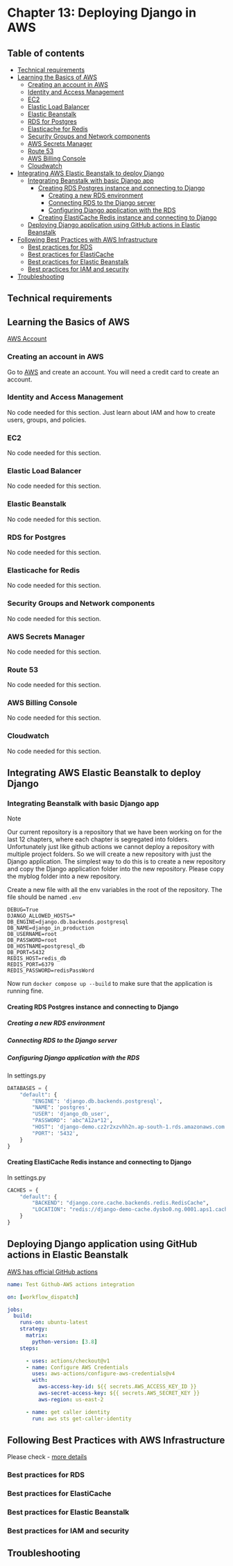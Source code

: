 # Chapter 13: Deploying Django in AWS

## Table of contents
* [Technical requirements](#technical-requirements)
* [Learning the Basics of AWS](#learning-the-basics-of-aws)
    * [Creating an account in AWS](#creating-an-account-in-aws)
    * [Identity and Access Management](#identity-and-access-management)
    * [EC2](#ec2)
    * [Elastic Load Balancer](#elastic-load-balancer)
    * [Elastic Beanstalk](#elastic-beanstalk)
    * [RDS for Postgres](#rds-for-postgres)
    * [Elasticache for Redis](#elasticache-for-redis)
    * [Security Groups and Network components](#security-groups-and-network-components)
    * [AWS Secrets Manager](#aws-secrets-manager)
    * [Route 53](#route-53)
    * [AWS Billing Console](#aws-billing-console)
    * [Cloudwatch](#cloudwatch)
* [Integrating AWS Elastic Beanstalk to deploy Django](#integrating-aws-elastic-beanstalk-to-deploy-django)
    * [Integrating Beanstalk with basic Django app](#integrating-beanstalk-with-basic-django-app)
      * [Creating RDS Postgres instance and connecting to Django](#creating-rds-postgres-instance-and-connecting-to-django)
          * [Creating a new RDS environment](#creating-a-new-rds-environment)
          * [Connecting RDS to the Django server ](#connecting-rds-to-the-django-server)
          * [Configuring Django application with the RDS](#configuring-django-application-with-the-rds)
      * [Creating ElastiCache Redis instance and connecting to Django](#creating-elasticache-redis-instance-and-connecting-to-django)
    * [Deploying Django application using GitHub actions in Elastic Beanstalk](#deploying-django-application-using-github-actions-in-elastic-beanstalk)
* [Following Best Practices with AWS Infrastructure](#following-best-practices-with-aws-infrastructure)
    * [Best practices for RDS](#best-practices-for-rds)
    * [Best practices for ElastiCache](#best-practices-for-elasticache)
    * [Best practices for Elastic Beanstalk](#best-practices-for-elastic-beanstalk)
    * [Best practices for IAM and security](#best-practices-for-iam-and-security)
* [Troubleshooting](#troubleshooting)


## Technical requirements

## Learning the Basics of AWS
[AWS Account](https://aws.amazon.com)

### Creating an account in AWS

Go to [AWS](https://aws.amazon.com) and create an account. You will need a credit card to create an account.

### Identity and Access Management

No code needed for this section. Just learn about IAM and how to create users, groups, and policies.

### EC2

No code needed for this section.

### Elastic Load Balancer

No code needed for this section.

### Elastic Beanstalk

No code needed for this section.

### RDS for Postgres

No code needed for this section.

### Elasticache for Redis

No code needed for this section.

### Security Groups and Network components

No code needed for this section.

### AWS Secrets Manager

No code needed for this section.

### Route 53

No code needed for this section.

### AWS Billing Console

No code needed for this section.

### Cloudwatch

No code needed for this section.

## Integrating AWS Elastic Beanstalk to deploy Django

### Integrating Beanstalk with basic Django app

> [!NOTE]
> 
> Our current repository is a repository that we have been working on for the last 12 chapters, where each chapter is segregated into folders. Unfortunately just like github actions we cannot deploy a repository with multiple project folders. So we will create a new repository with just the Django application.
> The simplest way to do this is to create a new repository and copy the Django application folder into the new repository. Please copy the myblog folder into a new repository. 

Create a new file with all the env variables in the root of the repository. The file should be named `.env`
```
DEBUG=True
DJANGO_ALLOWED_HOSTS=*
DB_ENGINE=django.db.backends.postgresql
DB_NAME=django_in_production
DB_USERNAME=root
DB_PASSWORD=root
DB_HOSTNAME=postgresql_db
DB_PORT=5432
REDIS_HOST=redis_db
REDIS_PORT=6379
REDIS_PASSWORD=redisPassWord
```

Now run `docker compose up --build` to make sure that the application is running fine.

#### Creating RDS Postgres instance and connecting to Django

##### Creating a new RDS environment

##### Connecting RDS to the Django server

##### Configuring Django application with the RDS

In settings.py

```python
DATABASES = { 
    "default": { 
        "ENGINE": 'django.db.backends.postgresql', 
        "NAME": 'postgres', 
        "USER": 'django_db_user', 
        "PASSWORD": 'abc^A12a*12', 
        "HOST": 'django-demo.cz2r2xzvhh2n.ap-south-1.rds.amazonaws.com', 
        "PORT": '5432', 
    } 
} 
```

#### Creating ElastiCache Redis instance and connecting to Django

In settings.py

```python
CACHES = { 
    "default": { 
        "BACKEND": "django.core.cache.backends.redis.RedisCache", 
        "LOCATION": "redis://django-demo-cache.dysbo0.ng.0001.aps1.cache.amazonaws.com:6379", 
    } 
} 
```

## Deploying Django application using GitHub actions in Elastic Beanstalk

[AWS has official GitHub actions ](https://github.com/aws-actions/configure-aws-credentials) 

```YAML
name: Test Github-AWS actions integration 

on: [workflow_dispatch] 

jobs: 
  build: 
    runs-on: ubuntu-latest 
    strategy: 
      matrix: 
        python-version: [3.8] 
    steps: 

      - uses: actions/checkout@v1 
      - name: Configure AWS Credentials 
        uses: aws-actions/configure-aws-credentials@v4 
        with: 
          aws-access-key-id: ${{ secrets.AWS_ACCESS_KEY_ID }} 
          aws-secret-access-key: ${{ secrets.AWS_SECRET_KEY }} 
          aws-region: us-east-2 

      - name: get caller identity 
        run: aws sts get-caller-identity 
```

## Following Best Practices with AWS Infrastructure

Please check - [more details](https://aws.amazon.com/architecture/well-architected/)

### Best practices for RDS

### Best practices for ElastiCache

### Best practices for Elastic Beanstalk

### Best practices for IAM and security

## Troubleshooting


